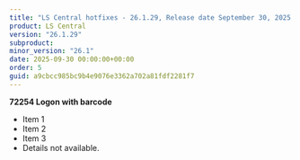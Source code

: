 ```yaml
---
title: "LS Central hotfixes - 26.1.29, Release date September 30, 2025 - Hotfixes"
product: LS Central
version: "26.1.29"
subproduct: 
minor_version: "26.1"
date: 2025-09-30 00:00:00+00:00
order: 5
guid: a9cbcc985bc9b4e9076e3362a702a81fdf2281f7
---
```


**72254 Logon with barcode**- Item 1- Item 2- Item 3- Details not available.
